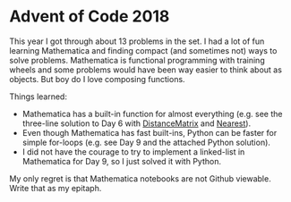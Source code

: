 # Advent of Code 2018

This year I got through about 13 problems in the set. I had a lot of fun learning Mathematica and finding compact (and sometimes not) ways to solve problems. Mathematica is functional programming with training wheels and some problems would have been way easier to think about as objects. But boy do I love composing functions.

Things learned:
* Mathematica has a built-in function for almost everything (e.g. see the three-line solution to Day 6 with [DistanceMatrix](https://reference.wolfram.com/language/ref/DistanceMatrix.html) and [Nearest](https://reference.wolfram.com/language/ref/Nearest.html)).
* Even though Mathematica has fast built-ins, Python can be faster for simple for-loops (e.g. see Day 9 and the attached Python solution).
* I did not have the courage to try to implement a linked-list in Mathematica for Day 9, so I just solved it with Python.

My only regret is that Mathematica notebooks are not Github viewable. Write that as my epitaph.
